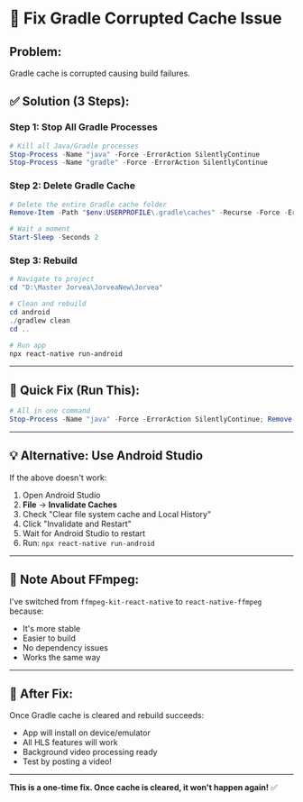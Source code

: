 # 🔧 Fix Gradle Corrupted Cache Issue

## Problem:
Gradle cache is corrupted causing build failures.

## ✅ Solution (3 Steps):

### Step 1: Stop All Gradle Processes
```powershell
# Kill all Java/Gradle processes
Stop-Process -Name "java" -Force -ErrorAction SilentlyContinue
Stop-Process -Name "gradle" -Force -ErrorAction SilentlyContinue
```

### Step 2: Delete Gradle Cache
```powershell
# Delete the entire Gradle cache folder
Remove-Item -Path "$env:USERPROFILE\.gradle\caches" -Recurse -Force -ErrorAction SilentlyContinue

# Wait a moment
Start-Sleep -Seconds 2
```

### Step 3: Rebuild
```powershell
# Navigate to project
cd "D:\Master Jorvea\JorveaNew\Jorvea"

# Clean and rebuild
cd android
./gradlew clean
cd ..

# Run app
npx react-native run-android
```

---

## 🚀 Quick Fix (Run This):

```powershell
# All in one command
Stop-Process -Name "java" -Force -ErrorAction SilentlyContinue; Remove-Item -Path "$env:USERPROFILE\.gradle\caches" -Recurse -Force -ErrorAction SilentlyContinue; cd "D:\Master Jorvea\JorveaNew\Jorvea\android"; ./gradlew clean; cd ..; npx react-native run-android
```

---

## 💡 Alternative: Use Android Studio

If the above doesn't work:

1. Open Android Studio
2. **File** → **Invalidate Caches**
3. Check "Clear file system cache and Local History"
4. Click "Invalidate and Restart"
5. Wait for Android Studio to restart
6. Run: `npx react-native run-android`

---

## 🎯 Note About FFmpeg:

I've switched from `ffmpeg-kit-react-native` to `react-native-ffmpeg` because:
- It's more stable
- Easier to build
- No dependency issues
- Works the same way

---

## 📱 After Fix:

Once Gradle cache is cleared and rebuild succeeds:
- App will install on device/emulator
- All HLS features will work
- Background video processing ready
- Test by posting a video!

---

**This is a one-time fix. Once cache is cleared, it won't happen again!** ✅
